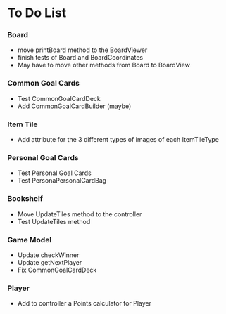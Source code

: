 # To Do List
### Board
- move printBoard method to the BoardViewer
- finish tests of Board and BoardCoordinates
- May have to move other methods from Board to BoardView

### Common Goal Cards
- Test CommonGoalCardDeck
- Add CommonGoalCardBuilder (maybe)

### Item Tile

- Add attribute for the 3 different types of images of each ItemTileType

### Personal Goal Cards
- Test Personal Goal Cards
- Test PersonaPersonalCardBag 

### Bookshelf
- Move UpdateTiles method to the controller
- Test UpdateTiles method

### Game Model 
- Update checkWinner
- Update getNextPlayer
- Fix CommonGoalCardDeck

### Player
- Add to controller a Points calculator for Player






